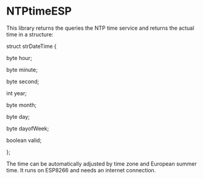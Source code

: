 # NTPtimeESP

This library returns the queries the NTP time service and returns the actual time in a structure:

struct strDateTime
{

  byte hour;
  
  byte minute;
  
  byte second;
  
  int year;
  
  byte month;
  
  byte day;
  
  byte dayofWeek;
  
  boolean valid;
  
};

The time can be automatically adjusted by time zone and European summer time. It runs on ESP8266 and needs an internet connection.
